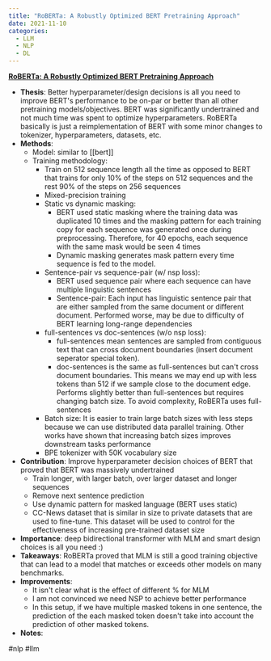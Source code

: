 ```yaml
---
title: "RoBERTa: A Robustly Optimized BERT Pretraining Approach"
date: 2021-11-10
categories:
  - LLM
  - NLP
  - DL
---
```

**[RoBERTa: A Robustly Optimized BERT Pretraining Approach](http://arxiv.org/abs/1907.11692)**

- **Thesis**: Better hyperparameter/design decisions is all you need to improve BERT's performance to be on-par or better than all other pretraining models/objectives. BERT was significantly undertrained and not much time was spent to optimize hyperparameters. RoBERTa basically is just a reimplementation of BERT with some minor changes to tokenizer, hyperparameters, datasets, etc.
- **Methods**:
  - Model: similar to [[bert]]
  - Training methodology:
    - Train on 512 sequence length all the time as opposed to BERT that trains for only $10\%$ of the steps on 512 sequences and the rest $90\%$ of the steps on 256 sequences
    - Mixed-precision training
    - Static vs dynamic masking:
      - BERT used static masking where the training data was duplicated 10 times and the masking pattern for each training copy for each sequence was generated once during preprocessing. Therefore, for 40 epochs, each sequence with the same mask would be seen 4 times
      - Dynamic masking generates mask pattern every time sequence is fed to the model.
    - Sentence-pair vs sequence-pair (w/ nsp loss):
      - BERT used sequence pair where each sequence can have multiple linguistic sentences
      - Sentence-pair: Each input has linguistic sentence pair that are
        either sampled from the same document or different document. Performed worse, may be due to difficulty of BERT learning long-range dependencies
    - full-sentences vs doc-sentences (w/o nsp loss):
      - full-sentences mean sentences are sampled from contiguous text that
        can cross document boundaries (insert document seperator special token).
      - doc-sentences is the same as full-sentences but can't cross document
        boundaries. This means we may end up with less tokens than 512 if we
        sample close to the document edge. Performs slightly better than full-sentences but requires changing batch size. To avoid complexity, RoBERTa uses full-sentences
    - Batch size: It is easier to train large batch sizes with less steps because we can use distributed data parallel training. Other works have shown that increasing batch sizes improves downstream tasks performance
    - BPE tokenizer with 50K vocabulary size
- **Contribution**: Improve hyperparameter decision choices of BERT that proved that BERT was massively undertrained
  - Train longer, with larger batch, over larger dataset and longer sequences
  - Remove next sentence prediction
  - Use dynamic pattern for masked language (BERT uses static)
  - CC-News dataset that is similar in size to private datasets that are used to fine-tune. This dataset will be used to control for the effectiveness of increasing pre-trained dataset size
- **Importance**: deep bidirectional transformer with MLM and smart design choices is all you need :)
- **Takeaways**: RoBERTa proved that MLM is still a good training objective that can lead to a model that matches or exceeds other models on many benchmarks.
- **Improvements**:
  - It isn't clear what is the effect of different % for MLM
  - I am not convinced we need NSP to achieve better performance
  - In this setup, if we have multiple masked tokens in one sentence, the
    prediction of the each masked token doesn't take into account the
    prediction of other masked tokens.
- **Notes**:

#nlp #llm
